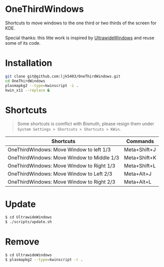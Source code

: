 # OneThirdWindows

Shortcuts to move windows to the one third or two thirds of the screen for KDE.

Special thanks: this litte work is inspired by [UltrawideWindows](https://github.com/lucmos/UltrawideWindows) and reuse some of its code.

# Installation

```bash
git clone git@github.com:ljk5403/OneThirdWindows.git
cd OneThirdWindows
plasmapkg2 --type=kwinscript -i .
kwin_x11 --replace &
```

# Shortcuts

> Some shortcuts is comflict with Bismuth, please resign them under `System Settings > Shortcuts > Shortcuts > KWin`.

| Shortcuts                               | Commands      |
| --------------------------------------- | ------------- |
| OneThirdWindows: Move Window to left 1/3 | Meta+Shift+J |
| OneThirdWindows: Move Window to Middle 1/3 | Meta+Shift+K |
| OneThirdWindows: Move Window to Right 1/3 | Meta+Shift+L |
| OneThirdWindows: Move Window to Left 2/3 | Meta+Alt+J |
| OneThirdWindows: Move Window to Right 2/3 | Meta+Alt+L |


# Update

```bash
$ cd UltrawideWindows
$ ./scripts/update.sh
```

# Remove

```bash
$ cd UltrawideWindows
$ plasmapkg2 --type=kwinscript -r .
```
